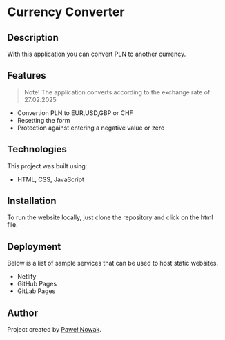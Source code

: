 # Currency Converter

## Description

With this application you can convert PLN to another currency.

## Features

>Note! The application converts according to the exchange rate of 27.02.2025

- Convertion PLN to EUR,USD,GBP or CHF
- Resetting the form
- Protection against entering a negative value or zero

## Technologies

This project was built using:

- HTML, CSS, JavaScript

## Installation

To run the website locally, just clone the repository and click on the html file.

## Deployment

Below is a list of sample services that can be used to host static websites.

- Netlify
- GitHub Pages
- GitLab Pages

## Author

Project created by [Paweł Nowak](https://pawelnowak-code.github.io/homepage/).
